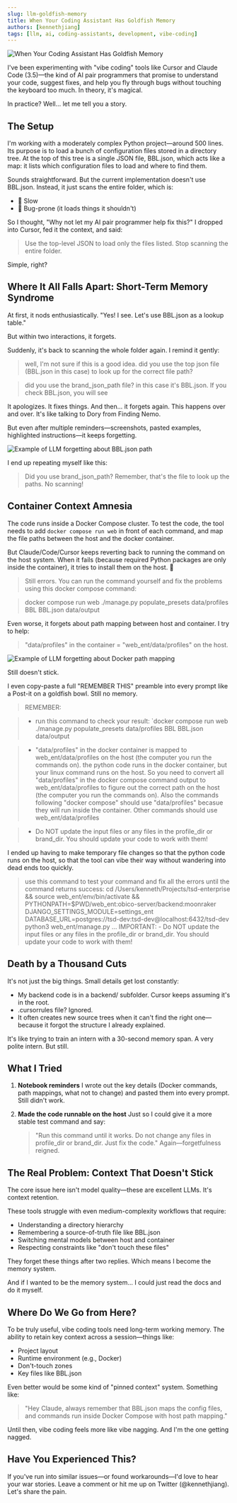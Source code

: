 ```yaml
---
slug: llm-goldfish-memory
title: When Your Coding Assistant Has Goldfish Memory
authors: [kennethjiang]
tags: [llm, ai, coding-assistants, development, vibe-coding]
---
```


![When Your Coding Assistant Has Goldfish Memory](/img/blog/llm-goldfish-memory-cover.png)

I've been experimenting with "vibe coding" tools like Cursor and Claude Code (3.5)—the kind of AI pair programmers that promise to understand your code, suggest fixes, and help you fly through bugs without touching the keyboard too much. In theory, it's magical.

In practice? Well... let me tell you a story.

<!--truncate-->

## The Setup

I'm working with a moderately complex Python project—around 500 lines. Its purpose is to load a bunch of configuration files stored in a directory tree. At the top of this tree is a single JSON file, BBL.json, which acts like a map: it lists which configuration files to load and where to find them.

Sounds straightforward. But the current implementation doesn't use BBL.json. Instead, it just scans the entire folder, which is:
- 🐌 Slow
- 🐛 Bug-prone (it loads things it shouldn't)

So I thought, "Why not let my AI pair programmer help fix this?" I dropped into Cursor, fed it the context, and said:

> Use the top-level JSON to load only the files listed. Stop scanning the entire folder.

Simple, right?

## Where It All Falls Apart: Short-Term Memory Syndrome

At first, it nods enthusiastically. "Yes! I see. Let's use BBL.json as a lookup table."

But within two interactions, it forgets.

Suddenly, it's back to scanning the whole folder again. I remind it gently:

> well, I'm not sure if this is a good idea. did you use the top json file (BBL.json in this case) to look up for the correct file path?

> did you use the brand_json_path file? in this case it's BBL.json. If you check BBL.json, you will see

It apologizes. It fixes things. And then... it forgets again. This happens over and over. It's like talking to Dory from Finding Nemo.

But even after multiple reminders—screenshots, pasted examples, highlighted instructions—it keeps forgetting.

![Example of LLM forgetting about BBL.json path](/img/blog/llm-goldfish-memory-example.png)

I end up repeating myself like this:

> Did you use brand_json_path? Remember, that's the file to look up the paths. No scanning!

## Container Context Amnesia

The code runs inside a Docker Compose cluster. To test the code, the tool needs to add `docker compose run web` in front of each command, and map the file paths between the host and the docker container.

But Claude/Code/Cursor keeps reverting back to running the command on the host system. When it fails (because required Python packages are only inside the container), it tries to install them on the host. 🤦

> Still errors. You can run the command yourself and fix the problems using this docker compose command:

> docker compose run web ./manage.py populate_presets data/profiles BBL BBL.json data/output

Even worse, it forgets about path mapping between host and container. I try to help:

> "data/profiles" in the container = "web_ent/data/profiles" on the host.

![Example of LLM forgetting about Docker path mapping](/img/blog/llm-goldfish-memory-docker-example.png)

Still doesn't stick.

I even copy-paste a full "REMEMBER THIS" preamble into every prompt like a Post-it on a goldfish bowl. Still no memory.

> REMEMBER:

> - run this command to check your result: `docker compose run web ./manage.py populate_presets data/profiles BBL BBL.json data/output

>	-  "data/profiles" in the docker container is mapped to web_ent/data/profiles on the host (the computer you run the commands on). the python code runs in the docker container, but your linux command runs on the host. So you need to convert all "data/profiles" in the docker compose command output to web_ent/data/profiles to figure out the correct path on the host (the computer you run the commands on). Also the commands following "docker compose" should use  "data/profiles" becasue they will run inside the container. Other commands should use  web_ent/data/profiles

> - Do NOT update the input files or any files in the profile_dir or brand_dir. You should update your code to work with them!

I ended up having to make temporary file changes so that the python code runs on the host, so that the tool can vibe their way without wandering into dead ends too quickly.

> use this command to test your command and fix all the errors until the command returns success: cd /Users/kenneth/Projects/tsd-enterprise && source web_ent/env/bin/activate && PYTHONPATH=$PWD/web_ent:obico-server/backend:moonraker DJANGO_SETTINGS_MODULE=settings_ent DATABASE_URL=postgres://tsd-dev:tsd-dev@localhost:6432/tsd-dev python3 web_ent/manage.py … IMPORTANT: - Do NOT update the input files or any files in the profile_dir or brand_dir. You should update your code to work with them!

## Death by a Thousand Cuts

It's not just the big things. Small details get lost constantly:
- My backend code is in a backend/ subfolder. Cursor keeps assuming it's in the root.
- .cursorrules file? Ignored.
- It often creates new source trees when it can't find the right one—because it forgot the structure I already explained.

It's like trying to train an intern with a 30-second memory span. A very polite intern. But still.

## What I Tried

1. **Notebook reminders**
   I wrote out the key details (Docker commands, path mappings, what not to change) and pasted them into every prompt.
   Still didn't work.

2. **Made the code runnable on the host**
   Just so I could give it a more stable test command and say:
   > "Run this command until it works. Do not change any files in profile_dir or brand_dir. Just fix the code."
   Again—forgetfulness reigned.

## The Real Problem: Context That Doesn't Stick

The core issue here isn't model quality—these are excellent LLMs. It's context retention.

These tools struggle with even medium-complexity workflows that require:
- Understanding a directory hierarchy
- Remembering a source-of-truth file like BBL.json
- Switching mental models between host and container
- Respecting constraints like "don't touch these files"

They forget these things after two replies. Which means I become the memory system.

And if I wanted to be the memory system... I could just read the docs and do it myself.

## Where Do We Go from Here?

To be truly useful, vibe coding tools need long-term working memory. The ability to retain key context across a session—things like:
- Project layout
- Runtime environment (e.g., Docker)
- Don't-touch zones
- Key files like BBL.json

Even better would be some kind of "pinned context" system. Something like:

> "Hey Claude, always remember that BBL.json maps the config files, and commands run inside Docker Compose with host path mapping."

Until then, vibe coding feels more like vibe nagging. And I'm the one getting nagged.

## Have You Experienced This?

If you've run into similar issues—or found workarounds—I'd love to hear your war stories. Leave a comment or hit me up on Twitter (@kennethjiang). Let's share the pain.